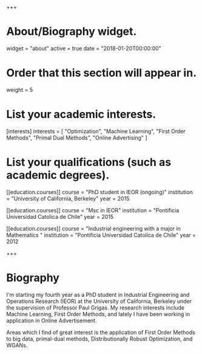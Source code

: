 +++
# About/Biography widget.
widget = "about"
active = true
date = "2018-01-20T00:00:00"

# Order that this section will appear in.
weight = 5

# List your academic interests.
[interests]
  interests = [
    "Optimization",
    "Machine Learning",
    "First Order Methods",
    "Primal Dual Methods",
	"Online Advertising"
  ]

# List your qualifications (such as academic degrees).
[[education.courses]]
  course = "PhD student in IEOR (ongoing)"
  institution = "University of California, Berkeley"
  year = 2015

[[education.courses]]
  course = "Msc in IEOR"
  institution = "Pontificia Universidad Catolica de Chile"
  year = 2015

[[education.courses]]
  course = "Industrial engineering with a major in Mathematics "
  institution = "Pontificia Universidad Catolica de Chile"
  year = 2012
 
+++

# Biography
I'm starting my fourth year as a PhD student in Industrial Engineering and Operations Research (IEOR) at the University of California, Berkeley under the supervision of Professor Paul Grigas. My research interests include Machine Learning, First Order Methods, and lately I have been working in application in Online Advertisement.

Areas which I find of great interest is the application of First Order Methods to big data, primal-dual methods, Distributionally Robust Optimization, and WGANs.